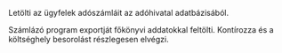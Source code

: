Letölti az ügyfelek adószámláit az adóhivatal adatbázisából.

Számlázó program exportját főkönyvi addatokkal feltölti. Kontírozza és a költséghely besorolást részlegesen elvégzi.
